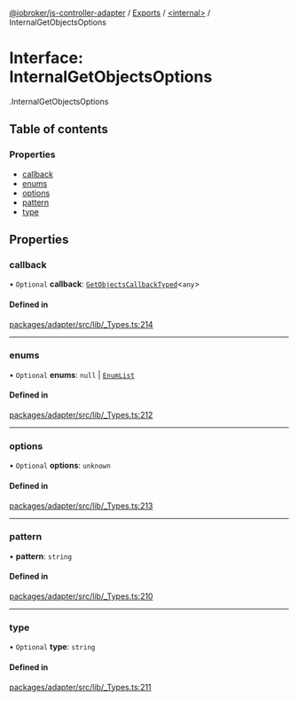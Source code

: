 [@iobroker/js-controller-adapter](../README.md) / [Exports](../modules.md) / [<internal\>](../modules/internal_.md) / InternalGetObjectsOptions

# Interface: InternalGetObjectsOptions

[<internal>](../modules/internal_.md).InternalGetObjectsOptions

## Table of contents

### Properties

- [callback](internal_.InternalGetObjectsOptions.md#callback)
- [enums](internal_.InternalGetObjectsOptions.md#enums)
- [options](internal_.InternalGetObjectsOptions.md#options)
- [pattern](internal_.InternalGetObjectsOptions.md#pattern)
- [type](internal_.InternalGetObjectsOptions.md#type)

## Properties

### callback

• `Optional` **callback**: [`GetObjectsCallbackTyped`](../modules/internal_.md#getobjectscallbacktyped)<`any`\>

#### Defined in

[packages/adapter/src/lib/_Types.ts:214](https://github.com/ioBroker/ioBroker.js-controller/blob/f39ffe6c/packages/adapter/src/lib/_Types.ts#L214)

___

### enums

• `Optional` **enums**: ``null`` \| [`EnumList`](../modules/internal_.md#enumlist)

#### Defined in

[packages/adapter/src/lib/_Types.ts:212](https://github.com/ioBroker/ioBroker.js-controller/blob/f39ffe6c/packages/adapter/src/lib/_Types.ts#L212)

___

### options

• `Optional` **options**: `unknown`

#### Defined in

[packages/adapter/src/lib/_Types.ts:213](https://github.com/ioBroker/ioBroker.js-controller/blob/f39ffe6c/packages/adapter/src/lib/_Types.ts#L213)

___

### pattern

• **pattern**: `string`

#### Defined in

[packages/adapter/src/lib/_Types.ts:210](https://github.com/ioBroker/ioBroker.js-controller/blob/f39ffe6c/packages/adapter/src/lib/_Types.ts#L210)

___

### type

• `Optional` **type**: `string`

#### Defined in

[packages/adapter/src/lib/_Types.ts:211](https://github.com/ioBroker/ioBroker.js-controller/blob/f39ffe6c/packages/adapter/src/lib/_Types.ts#L211)
